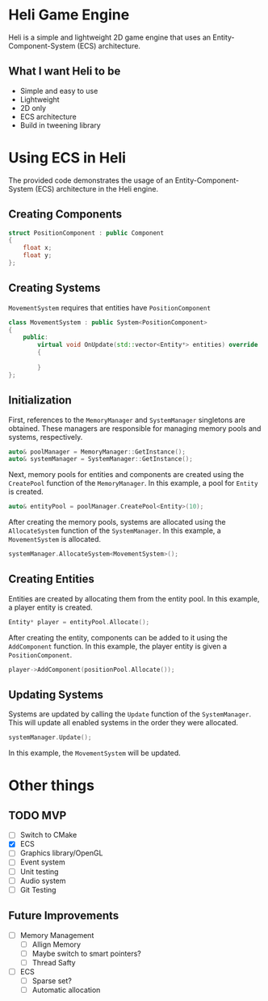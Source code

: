 # Heli Game Engine

Heli is a simple and lightweight 2D game engine that uses an Entity-Component-System (ECS) architecture.

## What I want Heli to be
- Simple and easy to use
- Lightweight
- 2D only
- ECS architecture
- Build in tweening library

# Using ECS in Heli

The provided code demonstrates the usage of an Entity-Component-System (ECS) architecture in the Heli engine.

## Creating Components
```cpp
struct PositionComponent : public Component 
{
    float x;
    float y;
};
```

## Creating Systems
`MovementSystem` requires that entities have `PositionComponent`
```cpp
class MovementSystem : public System<PositionComponent>
{
    public:
        virtual void OnUpdate(std::vector<Entity*> entities) override
        {
         
        }
};
```

## Initialization

First, references to the `MemoryManager` and `SystemManager` singletons are obtained. These managers are responsible for managing memory pools and systems, respectively.

```cpp
auto& poolManager = MemoryManager::GetInstance();
auto& systemManager = SystemManager::GetInstance();
```
Next, memory pools for entities and components are created using the `CreatePool` function of the `MemoryManager`. In this example, a pool for `Entity` is created.

```cpp
auto& entityPool = poolManager.CreatePool<Entity>(10);
```
After creating the memory pools, systems are allocated using the `AllocateSystem` function of the `SystemManager`. In this example, a `MovementSystem` is allocated.

```cpp
systemManager.AllocateSystem<MovementSystem>();
```

## Creating Entities
Entities are created by allocating them from the entity pool. In this example, a player entity is created.
```cpp
Entity* player = entityPool.Allocate();
```
After creating the entity, components can be added to it using the `AddComponent` function. In this example, the player entity is given a `PositionComponent`.
```cpp
player->AddComponent(positionPool.Allocate());
```

## Updating Systems
Systems are updated by calling the `Update` function of the `SystemManager`. This will update all enabled systems in the order they were allocated.
```cpp
systemManager.Update();
```
In this example, the `MovementSystem` will be updated.
# Other things

## TODO MVP
- [ ] Switch to CMake
- [X] ECS
- [ ] Graphics library/OpenGL
- [ ] Event system
- [ ] Unit testing
- [ ] Audio system
- [ ] Git Testing

## Future Improvements
- [ ] Memory Management
    - [ ] Allign Memory
    - [ ] Maybe switch to smart pointers?
    - [ ] Thread Safty
- [ ] ECS
    - [ ] Sparse set?
    - [ ] Automatic allocation

